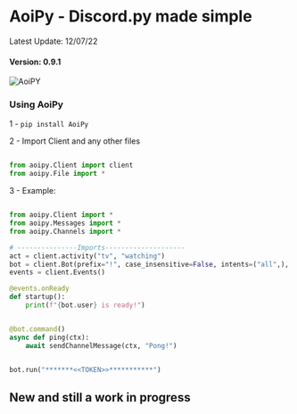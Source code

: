 # AoiPy - Discord.py made simple
Latest Update: 12/07/22
#### Version: 0.9.1
![AoiPY](https://github.com/LilbabxJJ-1/Aoipy/blob/master/aoipy/AOIpy%20(1).png)
### Using AoiPy
1 - `pip install AoiPy`

2 - Import Client and any other files

```python

from aoipy.Client import client
from aoipy.File import * 
```

3 -  Example:

```python

from aoipy.Client import *
from aoipy.Messages import *
from aoipy.Channels import *

# ---------------Imports--------------------
act = client.activity("tv", "watching")
bot = client.Bot(prefix="!", case_insensitive=False, intents=("all",), activity=act)
events = client.Events()

@events.onReady
def startup():
    print(f"{bot.user} is ready!")


@bot.command()
async def ping(ctx):
    await sendChannelMessage(ctx, "Pong!")


bot.run("*******<<TOKEN>>***********")
```

## New and still a work in progress
